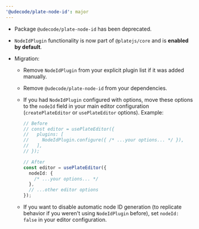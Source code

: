 ```yaml
---
'@udecode/plate-node-id': major
---
```


- Package `@udecode/plate-node-id` has been deprecated.
- `NodeIdPlugin` functionality is now part of `@platejs/core` and is **enabled by default**.
- Migration:

  - Remove `NodeIdPlugin` from your explicit plugin list if it was added manually.
  - Remove `@udecode/plate-node-id` from your dependencies.
  - If you had `NodeIdPlugin` configured with options, move these options to the `nodeId` field in your main editor configuration (`createPlateEditor` or `usePlateEditor` options).
    Example:

    ```ts
    // Before
    // const editor = usePlateEditor({
    //   plugins: [
    //     NodeIdPlugin.configure({ /* ...your options... */ }),
    //   ],
    // });

    // After
    const editor = usePlateEditor({
      nodeId: {
        /* ...your options... */
      },
      // ...other editor options
    });
    ```

  - If you want to disable automatic node ID generation (to replicate behavior if you weren't using `NodeIdPlugin` before), set `nodeId: false` in your editor configuration.
